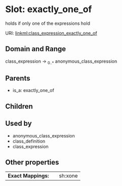 
# Slot: exactly_one_of


holds if only one of the expressions hold

URI: [linkml:class_expression_exactly_one_of](https://w3id.org/linkml/class_expression_exactly_one_of)


## Domain and Range

class_expression &#8594;  <sub>0..\*</sub> anonymous_class_expression

## Parents

 *  is_a: exactly_one_of

## Children


## Used by

 * anonymous_class_expression
 * class_definition
 * class_expression

## Other properties

|  |  |  |
| --- | --- | --- |
| **Exact Mappings:** | | sh:xone |

